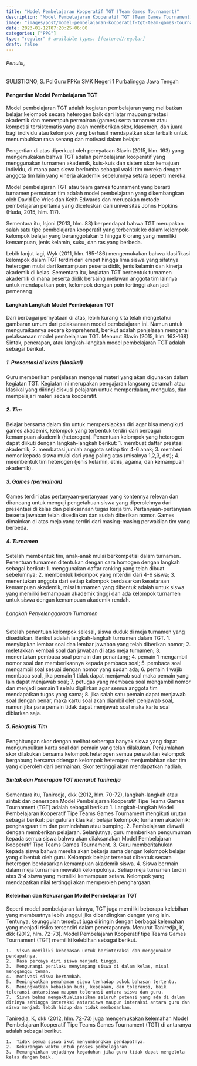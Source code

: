 ```yaml
---
title: "Model Pembelajaran Kooperatif TGT (Team Games Tournament)"
description: "Model Pembelajaran Kooperatif TGT (Team Games Tournament)"
image: "images/post/model-pembelajaran-kooperatif-tgt-team-games-tournament.png"
date: 2023-01-12T07:20:25+06:00
categories: ["PPG"]
type: "reguler" # available types: [featured/regular]
draft: false
---
```

###### Penulis, 

SULISTIONO, S. Pd
Guru PPKn SMK Negeri 1 Purbalingga Jawa Tengah


#### Pengertian Model Pembelajaran TGT

Model pembelajaran TGT adalah kegiatan pembelajaran yang melibatkan belajar kelompok secara heterogen baik dari latar maupun prestasi akademik dan menempuh permainan (games) serta turnamen atau kompetisi tersistematis yang akan memberikan skor, klasemen, dan juara bagi individu atau kelompok yang berhasil mendapatkan skor terbaik untuk menumbuhkan rasa senang dan motivasi dalam belajar.

Pengertian di atas diperkuat oleh pernyataan Slavin (2015, hlm. 163) yang mengemukakan bahwa TGT adalah pembelajaran kooperatif yang menggunakan turnamen akademik, kuis-kuis dan sistem skor kemajuan individu, di mana para siswa berlomba sebagai wakil tim mereka dengan anggota tim lain yang kinerja akademik sebelumnya setara seperti mereka.

Model pembelajaran TGT atau team games tournament yang berarti turnamen permainan tim adalah model pembelajaran yang dikembangkan oleh David De Vries dan Keith Edwards dan merupakan metode pembelajaran pertama yang dicetuskan dari universitas Johns Hopkins (Huda, 2015, hlm. 117).

Sementara itu, Isjoni (2013, hlm. 83) berpendapat bahwa TGT merupakan salah satu tipe pembelajaran kooperatif yang terbentuk ke dalam kelompok-kelompok belajar yang beranggotakan 5 hingga 6 orang yang memiliki kemampuan, jenis kelamin, suku, dan ras yang berbeda.

Lebih lanjut lagi, Wyk (2011, hlm. 185-186) mengemukakan bahwa klasifikasi kelompok dalam TGT terdiri dari empat hingga lima siswa yang sifatnya heterogen mulai dari kemampuan peserta didik, jenis kelamin dan kinerja akademik di kelas. Sementara itu, kegiatan TGT berbentuk turnamen akademik di mana peserta didik bersaing melawan anggota tim lainnya untuk mendapatkan poin, kelompok dengan poin tertinggi akan jadi pemenang


#### Langkah Langkah Model Pembelajaran TGT

Dari berbagai pernyataan di atas, lebih kurang kita telah mengetahui gambaran umum dari pelaksanaan model pembelajaran ini. Namun untuk menguraikannya secara komprehensif, berikut adalah penjelasan mengenai pelaksanaan model pembelajaran TGT. Menurut Slavin (2015, hlm. 163-168) Sintak, penerapan, atau langkah-langkah model pembelajaran TGT adalah sebagai berikut.

##### 1. Presentasi di kelas (klasikal)
Guru memberikan penjelasan mengenai materi yang akan digunakan dalam kegiatan TGT. Kegiatan ini merupakan pengajaran langsung ceramah atau klasikal yang diiringi diskusi pelajaran untuk memperdalam, mengulas, dan mempelajari materi secara kooperatif.

##### 2. Tim
Belajar bersama dalam tim untuk mempersiapkan diri agar bisa mengikuti games akademik, kelompok yang terbentuk terdiri dari berbagai kemampuan akademik (heterogen). Penentuan kelompok yang heterogen dapat diikuti dengan langkah-langkah berikut:
    1.	membuat daftar prestasi akademik;
    2.	membatasi jumlah anggota setiap tim 4-6 anak;
    3.	memberi nomor kepada siswa mulai dari yang paling atas (misalnya 1,2,3, dst);
    4.	meembentuk tim heterogen (jenis kelamin, etnis, agama, dan kemampuan akademik).

##### 3. Games (permainan)
Games terdiri atas pertanyaan-pertanyaan yang kontennya relevan dan dirancang untuk menguji pengetahuan siswa yang diperolehnya dari presentasi di kelas dan pelaksanaan tugas kerja tim. Pertanyaan-pertanyaan beserta jawaban telah disediakan dan sudah diberikan nomor. Games dimainkan di atas meja yang terdiri dari masing-masing perwakilan tim yang berbeda.

##### 4. Turnamen
Setelah membentuk tim, anak-anak mulai berkompetisi dalam turnamen. Penentuan turnamen ditentukan dengan cara homogen dengan langkah sebagai berikut:
    1.	menggunakan daftar ranking yang telah dibuat sebelumnya;
    2.	membentuk kelompok yang mterdiri dari 4-6 siswa;
    3.	menentukan anggota dari setiap kelompok berdasarkan kesetaraan kemampuan akademik, misal turnamen yang dibentuk adalah untuk siswa yang memiliki kemampuan akademik tinggi dan ada kelompok turnamen untuk siswa dengan kemampuan akademik rendah.


###### Langkah Penyelenggaraan Turnamen

Setelah penentuan kelompok selesai, siswa duduk di meja turnamen yang disediakan. Berikut adalah langkah-langkah turnamen dalam TGT.
    1.	menyiapkan lembar soal dan lembar jawaban yang telah diberikan nomor;
    2.	meletakkan kembali soal dan jawaban di atas meja turnamen;
    3.	menentukan pembaca soal pemain dan penantang;
    4.	pemain 1 mengambil nomor soal dan memberikannya kepada pembaca soal;
    5.	pembaca soal mengambil soal sesuai dengan nomor yang sudah ada;
    6.	pemain 1 wajib membaca soal, jika pemain 1 tidak dapat menjawab soal maka pemain yang lain dapat menjawab soal;
    7.	petugas yang membaca soal mengambil nomor dan menjadi pemain 1 selalu digilirkan agar semua  anggota tim mendapatkan tugas yang sama;
    8.	jika salah satu pemain dapat menjawab soal dengan benar, maka kartu soal akan diambil oleh penjawab soal, namun jika para pemain tidak dapat menjawab soal maka kartu soal dibiarkan saja.


##### 5. Rekognisi Tim
Penghitungan skor dengan melihat seberapa banyak siswa yang dapat mengumpulkan kartu soal dari pemain yang telah dilakukan. Penjumlahan skor dilakukan bersama kelompok heterogen semua perwakilan kelompok bergabung bersama ddengan kelompok heterogen menjumlahkan skor tim yang diperoleh dari permainan. Skor tertinggi akan mendapatkan hadiah.

##### Sintak dan Penerapan TGT menurut Taniredja
Sementara itu, Taniredja, dkk (2012, hlm. 70-72), langkah-langkah atau sintak dan penerapan Model Pembelajaran Kooperatif Tipe Teams Games Tournament (TGT) adalah sebagai berikut:
    1.	Langkah-langkah Model Pembelajaran Kooperatif Tipe Teams Games Tournament mengikuti urutan sebagai berikut: pengaturan klasikal; belajar kelompok; turnamen akademik; penghargaan tim dan pemindahan atau bumping.
    2.	Pembelajaran diawali dengan memberikan pelajaran. Selanjutnya, guru memberikan pengumuman kepada semua siswa bahwa akan dilaksanakan Model Pembelajaran Kooperatif Tipe Teams Games Tournament.
    3.	Guru memberitahukan kepada siswa bahwa mereka akan bekerja sama dengan kelompok belajar yang dibentuk oleh guru. Kelompok belajar tersebut dibentuk secara heterogen berdasarkan kemampuan akademik siswa.
    4.	Siswa bermain dalam meja turnamen mewakili kelompoknya. Setiap meja turnamen terdiri atas 3-4 siswa yang memiliki kemampuan setara. Kelompok yang mendapatkan nilai tertinggi akan memperoleh penghargaan.

#### Kelebihan dan Kekurangan Model Pembelajaran TGT

Seperti model pembelajaran lainnya, TGT juga memiliki beberapa kelebihan yang membuatnya lebih unggul jika dibandingkan dengan yang lain. Tentunya, keunggulan tersebut juga diiringin dengan berbagai kelemahan yang menjadi risiko tersendiri dalam penerapannya. Menurut Taniredja, K, dkk (2012, hlm. 72-73). Model Pembelajaran Kooperatif tipe Teams Games Tournament (TGT) memiliki kelebihan sebagai berikut.

    1.	Siswa memiliki kebebasan untuk berinteraksi dan menggunakan pendapatnya.
    2.	Rasa percaya diri siswa menjadi tinggi.
    3.	Mengurangi perilaku menyimpang siswa di dalam kelas, misal mengganggu teman.
    4.	Motivasi siswa bertambah.
    5.	Meningkatkan pemahaman siswa terhadap pokok bahasan tertentu.
    6.	Meningkatkan kebaikan budi, kepekaan, dan toleransi, baik toleransi antarsiswa maupun toleransi antara siswa dan guru.
    7.	Siswa bebas mengaktualisasikan seluruh potensi yang ada di dalam dirinya sehingga interaksi antarsiswa maupun interaksi antara guru dan siswa menjadi lebih hidup dan tidak membosankan.

Taniredja, K, dkk (2012, hlm. 72-73) juga mengemukakan kelemahan Model Pembelajaran Kooperatif Tipe Teams Games Tournament (TGT) di antaranya adalah sebagai berikut.

    1.	Tidak semua siswa ikut menyumbangkan pendapatnya.
    2.	Kekurangan waktu untuk proses pembelajaran.
    3.	Memungkinkan tejadinya kegaduhan jika guru tidak dapat mengelola kelas dengan baik.
